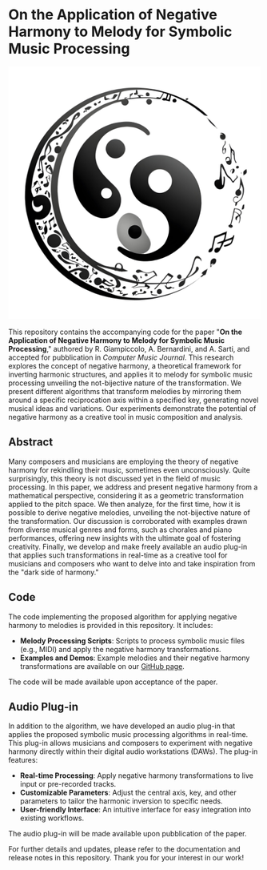 # On the Application of Negative Harmony to Melody for Symbolic Music Processing

![Project Icon](assets/icon.png)

This repository contains the accompanying code for the paper "**On the Application of Negative Harmony to Melody for Symbolic Music Processing**," authored by R. Giampiccolo, A. Bernardini, and A. Sarti, and accepted for pubblication in _Computer Music Journal_. This research explores the concept of negative harmony, a theoretical framework for inverting harmonic structures, and applies it to melody for symbolic music processing unveiling the not-bijective nature of the transformation. We present different algorithms that transform melodies by mirroring them around a specific reciprocation axis within a specified key, generating novel musical ideas and variations. Our experiments demonstrate the potential of negative harmony as a creative tool in music composition and analysis.

## Abstract

Many composers and musicians are employing the theory of negative harmony for rekindling their music, sometimes even unconsciously. Quite surprisingly, this theory is not discussed yet in the field of music processing. In this paper, we address and present negative harmony from a mathematical perspective, considering it as a geometric transformation applied to the pitch space. We then analyze, for the first time, how it is possible to derive negative melodies, unveiling the not-bijective nature of the transformation. Our discussion is corroborated with examples drawn from diverse musical genres and forms, such as chorales and piano performances, offering new insights with the ultimate goal of fostering creativity. Finally, we develop and make freely available an audio plug-in that applies such transformations in real-time as a creative tool for musicians and composers who want to delve into and take inspiration from the "dark side of harmony."

## Code

The code implementing the proposed algorithm for applying negative harmony to melodies is provided in this repository. It includes:

- **Melody Processing Scripts**: Scripts to process symbolic music files (e.g., MIDI) and apply the negative harmony transformations.
- **Examples and Demos**: Example melodies and their negative harmony transformations are available on our [GitHub page](https://riccardogiampiccolo.github.io/negative-melody/).

The code will be made available upon acceptance of the paper.

## Audio Plug-in

In addition to the algorithm, we have developed an audio plug-in that applies the proposed symbolic music processing algorithms in real-time. This plug-in allows musicians and composers to experiment with negative harmony directly within their digital audio workstations (DAWs). The plug-in features:

- **Real-time Processing**: Apply negative harmony transformations to live input or pre-recorded tracks.
- **Customizable Parameters**: Adjust the central axis, key, and other parameters to tailor the harmonic inversion to specific needs.
- **User-friendly Interface**: An intuitive interface for easy integration into existing workflows.

The audio plug-in will be made available upon pubblication of the paper.

For further details and updates, please refer to the documentation and release notes in this repository. Thank you for your interest in our work!
